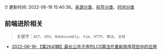:alarm_clock: 更新时间: 2022-06-18 15:40:38。[来源分类](../README.md)、[标签分类](../TAGS.md)、[时间分类](../TIMELINE.md)

## 前端进阶相关


> 关键字：`AST`、`GPU`、`WebAssembly`、`Vim`、`HTTP`、`算法`、`全栈`



- [2022-06-18-【第2641期】最长公共子序列LCS算法在重新排序项目中的应用](https://toutiao.io/k/cp239ls) 